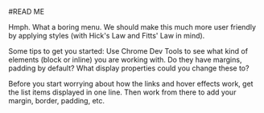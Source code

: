 #READ ME

Hmph. What a boring menu. We should make this much more user friendly
by applying styles (with Hick's Law and Fitts' Law in mind).

Some tips to get you started: Use Chrome Dev Tools to see what kind of
elements (block or inline) you are working with. Do they have margins,
padding by default? What display properties could you change these to?

Before you start worrying about how the links and hover effects work,
get the list items displayed in one line. Then work from there to add
your margin, border, padding, etc.

